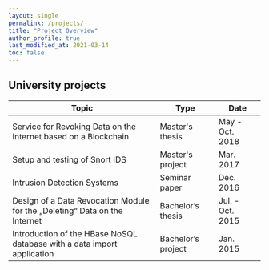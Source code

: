```yaml
---
layout: single
permalink: /projects/
title: "Project Overview"
author_profile: true
last_modified_at: 2021-03-14
toc: false
---
```

## University projects

| Topic | Type | Date |
| ---- | ---- | ---- |
| Service for Revoking Data on the Internet based on a Blockchain |Master's thesis | May - Oct. 2018 |
| Setup and testing of Snort IDS | Master's project | Mar. 2017 |
| Intrusion Detection Systems | Seminar paper | Dec. 2016 |
| Design of a Data Revocation Module for the „Deleting“ Data on the Internet | Bachelor’s thesis| Jul. - Oct. 2015 |
| Introduction of the HBase NoSQL database with a data import application | Bachelor’s project | Jan. 2015 |
